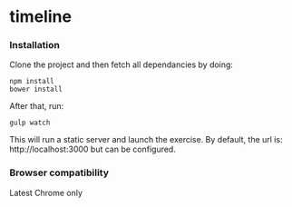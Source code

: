 # timeline
### Installation
Clone the project and then fetch all dependancies by doing:

```
npm install
bower install
```
After that, run:
```
gulp watch
```
This will run a static server and launch the exercise. By default, the url is: http://localhost:3000 but can be configured.


### Browser compatibility
Latest Chrome only